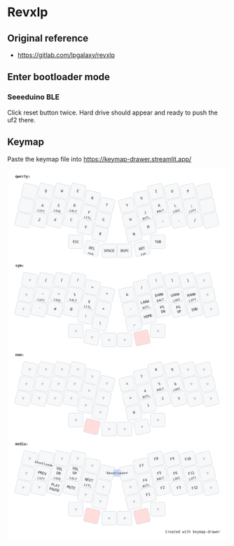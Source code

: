 # Revxlp

## Original reference
- https://gitlab.com/lpgalaxy/revxlp

## Enter bootloader mode

### Seeeduino BLE
Click reset button twice. Hard drive should appear and ready to push the uf2 there.

## Keymap

Paste the keymap file into https://keymap-drawer.streamlit.app/

![Keymap](revxlp_joe_keymap.png)
